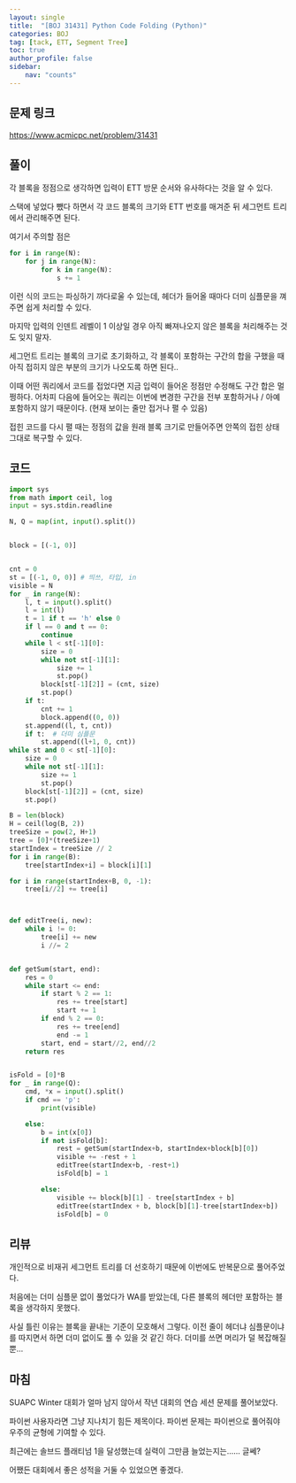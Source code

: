 ```yaml
---
layout: single
title:  "[BOJ 31431] Python Code Folding (Python)"
categories: BOJ
tag: [tack, ETT, Segment Tree]
toc: true
author_profile: false
sidebar:
    nav: "counts"
---
```

## 문제 링크
<https://www.acmicpc.net/problem/31431>

## 풀이
각 블록을 정점으로 생각하면 입력이 ETT 방문 순서와 유사하다는 것을 알 수 있다.

스택에 넣었다 뺐다 하면서 각 코드 블록의 크기와 ETT 번호를 매겨준 뒤 세그먼트 트리에서 관리해주면 된다.

여기서 주의할 점은 
```python
for i in range(N):
    for j in range(N):
        for k in range(N):
            s += 1
```
이런 식의 코드는 파싱하기 까다로울 수 있는데, 헤더가 들어올 때마다 더미 심플문을 껴주면 쉽게 처리할 수 있다.

마지막 입력의 인덴트 레벨이 1 이상일 경우 아직 빠져나오지 않은 블록을 처리해주는 것도 잊지 말자.

세그먼트 트리는 블록의 크기로 초기화하고, 각 블록이 포함하는 구간의 합을 구했을 때 아직 접히지 않은 부분의 크기가 나오도록 하면 된다..

이때 어떤 쿼리에서 코드를 접었다면 지금 입력이 들어온 정점만 수정해도 구간 합은 멀쩡하다. 어차피 다음에 들어오는 쿼리는 이번에 변경한 구간을 전부 포함하거나 / 아예 포함하지 않기 때문이다. (현재 보이는 줄만 접거나 펼 수 있음)

접힌 코드를 다시 펼 때는 정점의 값을 원래 블록 크기로 만들어주면 안쪽의 접힌 상태 그대로 복구할 수 있다.

## 코드
```python
import sys
from math import ceil, log
input = sys.stdin.readline

N, Q = map(int, input().split())


block = [(-1, 0)]


cnt = 0
st = [(-1, 0, 0)] # 띄쓰, 타입, in
visible = N
for _ in range(N):
    l, t = input().split()
    l = int(l)
    t = 1 if t == 'h' else 0
    if l == 0 and t == 0:
        continue
    while l < st[-1][0]:
        size = 0
        while not st[-1][1]:
            size += 1
            st.pop()
        block[st[-1][2]] = (cnt, size)
        st.pop()
    if t:
        cnt += 1
        block.append((0, 0))
    st.append((l, t, cnt))
    if t:  # 더미 심플문
        st.append((l+1, 0, cnt))
while st and 0 < st[-1][0]:
    size = 0
    while not st[-1][1]:
        size += 1
        st.pop()
    block[st[-1][2]] = (cnt, size)
    st.pop()

B = len(block)
H = ceil(log(B, 2))
treeSize = pow(2, H+1)
tree = [0]*(treeSize+1)
startIndex = treeSize // 2
for i in range(B):
    tree[startIndex+i] = block[i][1]

for i in range(startIndex+B, 0, -1):
    tree[i//2] += tree[i]



def editTree(i, new):
    while i != 0:
        tree[i] += new
        i //= 2


def getSum(start, end):
    res = 0
    while start <= end:
        if start % 2 == 1:
            res += tree[start]
            start += 1
        if end % 2 == 0:
            res += tree[end]
            end -= 1
        start, end = start//2, end//2
    return res


isFold = [0]*B
for _ in range(Q):
    cmd, *x = input().split()
    if cmd == 'p':
        print(visible)

    else:
        b = int(x[0])
        if not isFold[b]:
            rest = getSum(startIndex+b, startIndex+block[b][0])
            visible += -rest + 1
            editTree(startIndex+b, -rest+1)
            isFold[b] = 1

        else:
            visible += block[b][1] - tree[startIndex + b]
            editTree(startIndex + b, block[b][1]-tree[startIndex+b])
            isFold[b] = 0


```
## 리뷰

개인적으로 비재귀 세그먼트 트리를 더 선호하기 때문에 이번에도 반복문으로 풀어주었다.

처음에는 더미 심플문 없이 풀었다가 WA를 받았는데, 다른 블록의 헤더만 포함하는 블록을 생각하지 못했다.

사실 틀린 이유는 블록을 끝내는 기준이 모호해서 그렇다. 이전 줄이 헤더냐 심플문이냐를 따지면서 하면 더미 없이도 풀 수 있을 것 같긴 하다. 더미를 쓰면 머리가 덜 복잡해질 뿐...

## 마침

SUAPC Winter 대회가 얼마 남지 않아서 작년 대회의 연습 세션 문제를 풀어보았다.

파이썬 사용자라면 그냥 지나치기 힘든 제목이다. 파이썬 문제는 파이썬으로 풀어줘야 우주의 균형에 기여할 수 있다.

최근에는 솔브드 플래티넘 1을 달성했는데 실력이 그만큼 늘었는지는...... 글쎄?

어쨌든 대회에서 좋은 성적을 거둘 수 있었으면 좋겠다.
